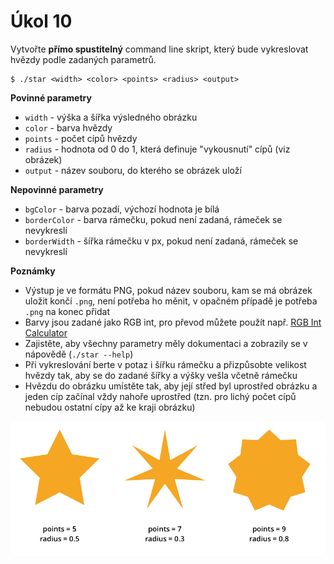 # Úkol 10

Vytvořte **přímo spustitelný** command line skript, který bude vykreslovat hvězdy podle zadaných parametrů.


```
$ ./star <width> <color> <points> <radius> <output>
```

**Povinné parametry**

- `width` - výška a šířka výsledného obrázku
- `color` - barva hvězdy
- `points` - počet cípů hvězdy
- `radius` - hodnota od 0 do 1, která definuje "vykousnutí" cípů (viz obrázek)
- `output` - název souboru, do kterého se obrázek uloží

**Nepovinné parametry**

- `bgColor` - barva pozadí, výchozí hodnota je bílá
- `borderColor` - barva rámečku, pokud není zadaná, rámeček se nevykreslí
- `borderWidth` - šířka rámečku v px, pokud není zadaná, rámeček se nevykreslí

**Poznámky**

- Výstup je ve formátu PNG, pokud název souboru, kam se má obrázek uložit končí `.png`, není potřeba ho měnit, v opačném případě je potřeba `.png` na konec přidat
- Barvy jsou zadané jako RGB int, pro převod můžete použít např. [RGB Int Calculator](https://www.shodor.org/stella2java/rgbint.html)
- Zajistěte, aby všechny parametry měly dokumentaci a zobrazily se v nápovědě (`./star --help`)
- Při vykreslování berte v potaz i šířku rámečku a přizpůsobte velikost hvězdy tak, aby se do zadané šířky a výšky vešla včetně rámečku
- Hvězdu do obrázku umístěte tak, aby její střed byl uprostřed obrázku a jeden cíp začínal vždy nahoře uprostřed (tzn. pro lichý počet cípů nebudou ostatní cípy až ke kraji obrázku)


![](docs/stars.png)
